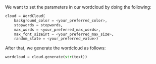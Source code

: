 <!--title={Creating The Wordcloud}-->

We want to set the parameters in our wordcloud by doing the following:

```python
cloud = WordCloud(
	background_color = <your_preferred_color>,
	stopwords = stopwords,
	max_words = <your_preferred_max_words>,
	max_font_sizeint = <your_preferred_max_size>,
	random_state = <your_preferred_value>)
```

After that, we generate the wordcloud as follows:

```python
wordcloud = cloud.generate(str(text))
```



